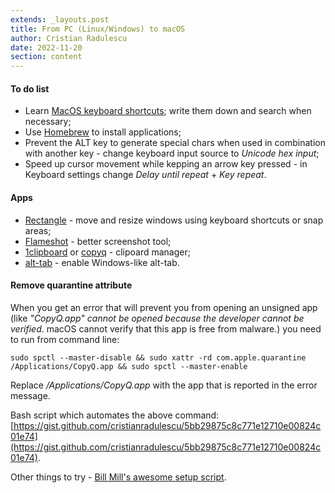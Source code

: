 ```yaml
---
extends: _layouts.post
title: From PC (Linux/Windows) to macOS
author: Cristian Radulescu
date: 2022-11-20
section: content
---
```


#### To do list
- Learn [MacOS keyboard shortcuts](https://support.apple.com/en-us/HT201236); write them down and search when necessary;
- Use [Homebrew](https://brew.sh) to install applications;
- Prevent the ALT key to generate special chars when used in combination with another key - change keyboard input source to _Unicode hex input_;
- Speed up cursor movement while kepping an arrow key pressed - in Keyboard settings change _Delay until repeat_ + _Key repeat_.

#### Apps
- [Rectangle](https://formulae.brew.sh/cask/rectangle#default) - move and resize windows using keyboard shortcuts or snap areas;
- [Flameshot](https://formulae.brew.sh/cask/flameshot#default) - better screenshot tool;
- [1clipboard](https://formulae.brew.sh/cask/1clipboard#default) or [copyq](https://formulae.brew.sh/cask/copyq#default) - clipoard manager;
- [alt-tab](https://formulae.brew.sh/cask/alt-tab#default) - enable Windows-like alt-tab.


#### Remove quarantine attribute
When you get an error that will prevent you from opening an unsigned app (like _"CopyQ.app" cannot be opened because the developer cannot be verified_. macOS cannot verify that this app is free from malware.) you need to run from command line:
```shell
sudo spctl --master-disable && sudo xattr -rd com.apple.quarantine /Applications/CopyQ.app && sudo spctl --master-enable
```
Replace _/Applications/CopyQ.app_ with the app that is reported in the error message.

Bash script which automates the above command: [https://gist.github.com/cristianradulescu/5bb29875c8c771e12710e00824c01e74](https://gist.github.com/cristianradulescu/5bb29875c8c771e12710e00824c01e74).

Other things to try - [Bill Mill's awesome setup script](https://gist.github.com/llimllib/c4dd0a98a426022b0365d4c0a9090460).
